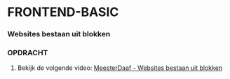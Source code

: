 # FRONTEND-BASIC

### Websites bestaan uit blokken

### OPDRACHT

1. Bekijk de volgende video: [MeesterDaaf - Websites bestaan uit blokken](https://youtu.be/AiBNA5KgrbA)
